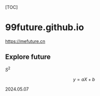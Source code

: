 [TOC]

# 99future.github.io

https://mefuture.cn

## Explore future

$S^2$

$$
 y=aX+b
$$

2024.05.07

